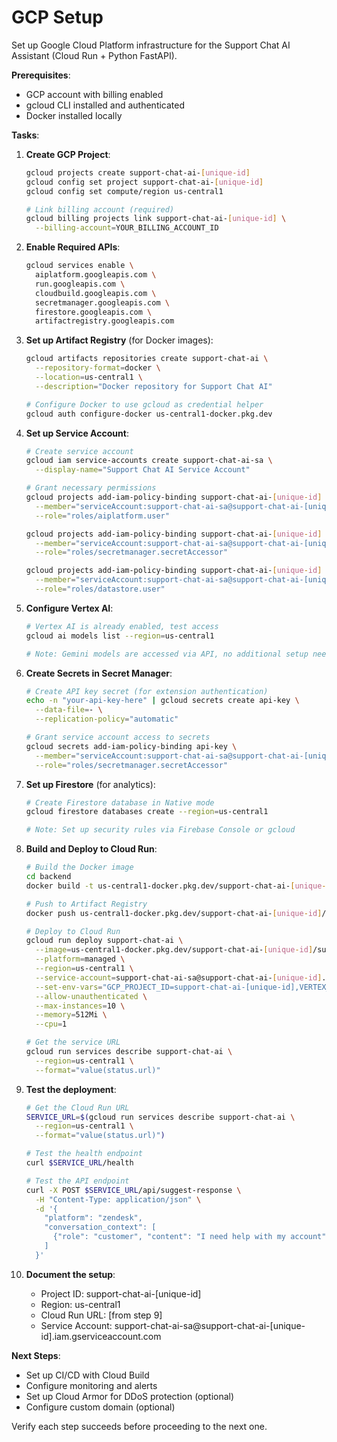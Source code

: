 # GCP Setup

Set up Google Cloud Platform infrastructure for the Support Chat AI Assistant (Cloud Run + Python FastAPI).

**Prerequisites**:
- GCP account with billing enabled
- gcloud CLI installed and authenticated
- Docker installed locally

**Tasks**:

1. **Create GCP Project**:
   ```bash
   gcloud projects create support-chat-ai-[unique-id]
   gcloud config set project support-chat-ai-[unique-id]
   gcloud config set compute/region us-central1

   # Link billing account (required)
   gcloud billing projects link support-chat-ai-[unique-id] \
     --billing-account=YOUR_BILLING_ACCOUNT_ID
   ```

2. **Enable Required APIs**:
   ```bash
   gcloud services enable \
     aiplatform.googleapis.com \
     run.googleapis.com \
     cloudbuild.googleapis.com \
     secretmanager.googleapis.com \
     firestore.googleapis.com \
     artifactregistry.googleapis.com
   ```

3. **Set up Artifact Registry** (for Docker images):
   ```bash
   gcloud artifacts repositories create support-chat-ai \
     --repository-format=docker \
     --location=us-central1 \
     --description="Docker repository for Support Chat AI"

   # Configure Docker to use gcloud as credential helper
   gcloud auth configure-docker us-central1-docker.pkg.dev
   ```

4. **Set up Service Account**:
   ```bash
   # Create service account
   gcloud iam service-accounts create support-chat-ai-sa \
     --display-name="Support Chat AI Service Account"

   # Grant necessary permissions
   gcloud projects add-iam-policy-binding support-chat-ai-[unique-id] \
     --member="serviceAccount:support-chat-ai-sa@support-chat-ai-[unique-id].iam.gserviceaccount.com" \
     --role="roles/aiplatform.user"

   gcloud projects add-iam-policy-binding support-chat-ai-[unique-id] \
     --member="serviceAccount:support-chat-ai-sa@support-chat-ai-[unique-id].iam.gserviceaccount.com" \
     --role="roles/secretmanager.secretAccessor"

   gcloud projects add-iam-policy-binding support-chat-ai-[unique-id] \
     --member="serviceAccount:support-chat-ai-sa@support-chat-ai-[unique-id].iam.gserviceaccount.com" \
     --role="roles/datastore.user"
   ```

5. **Configure Vertex AI**:
   ```bash
   # Vertex AI is already enabled, test access
   gcloud ai models list --region=us-central1

   # Note: Gemini models are accessed via API, no additional setup needed
   ```

6. **Create Secrets in Secret Manager**:
   ```bash
   # Create API key secret (for extension authentication)
   echo -n "your-api-key-here" | gcloud secrets create api-key \
     --data-file=- \
     --replication-policy="automatic"

   # Grant service account access to secrets
   gcloud secrets add-iam-policy-binding api-key \
     --member="serviceAccount:support-chat-ai-sa@support-chat-ai-[unique-id].iam.gserviceaccount.com" \
     --role="roles/secretmanager.secretAccessor"
   ```

7. **Set up Firestore** (for analytics):
   ```bash
   # Create Firestore database in Native mode
   gcloud firestore databases create --region=us-central1

   # Note: Set up security rules via Firebase Console or gcloud
   ```

8. **Build and Deploy to Cloud Run**:
   ```bash
   # Build the Docker image
   cd backend
   docker build -t us-central1-docker.pkg.dev/support-chat-ai-[unique-id]/support-chat-ai/backend:latest .

   # Push to Artifact Registry
   docker push us-central1-docker.pkg.dev/support-chat-ai-[unique-id]/support-chat-ai/backend:latest

   # Deploy to Cloud Run
   gcloud run deploy support-chat-ai \
     --image=us-central1-docker.pkg.dev/support-chat-ai-[unique-id]/support-chat-ai/backend:latest \
     --platform=managed \
     --region=us-central1 \
     --service-account=support-chat-ai-sa@support-chat-ai-[unique-id].iam.gserviceaccount.com \
     --set-env-vars="GCP_PROJECT_ID=support-chat-ai-[unique-id],VERTEX_AI_LOCATION=us-central1,GEMINI_MODEL=gemini-1.5-pro" \
     --allow-unauthenticated \
     --max-instances=10 \
     --memory=512Mi \
     --cpu=1

   # Get the service URL
   gcloud run services describe support-chat-ai \
     --region=us-central1 \
     --format="value(status.url)"
   ```

9. **Test the deployment**:
   ```bash
   # Get the Cloud Run URL
   SERVICE_URL=$(gcloud run services describe support-chat-ai \
     --region=us-central1 \
     --format="value(status.url)")

   # Test the health endpoint
   curl $SERVICE_URL/health

   # Test the API endpoint
   curl -X POST $SERVICE_URL/api/suggest-response \
     -H "Content-Type: application/json" \
     -d '{
       "platform": "zendesk",
       "conversation_context": [
         {"role": "customer", "content": "I need help with my account", "timestamp": 1234567890}
       ]
     }'
   ```

10. **Document the setup**:
    - Project ID: support-chat-ai-[unique-id]
    - Region: us-central1
    - Cloud Run URL: [from step 9]
    - Service Account: support-chat-ai-sa@support-chat-ai-[unique-id].iam.gserviceaccount.com

**Next Steps**:
- Set up CI/CD with Cloud Build
- Configure monitoring and alerts
- Set up Cloud Armor for DDoS protection (optional)
- Configure custom domain (optional)

Verify each step succeeds before proceeding to the next one.
